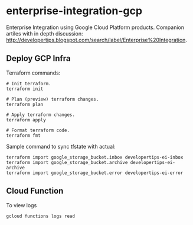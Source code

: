 # enterprise-integration-gcp

Enterprise Integration using Google Cloud Platform products. Companion 
artiles with in depth discussion: 
http://developertips.blogspot.com/search/label/Enterprise%20Integration.

## Deploy GCP Infra

Terraform commands:

```
# Init terraform.
terraform init

# Plan (preview) terraform changes.
terraform plan

# Apply terraform changes.
terraform apply

# Format terraform code.
terraform fmt
```

Sample command to sync tfstate with actual:

```
terraform import google_storage_bucket.inbox developertips-ei-inbox
terraform import google_storage_bucket.archive developertips-ei-archive
terraform import google_storage_bucket.error developertips-ei-error
```

## Cloud Function

To view logs

```
gcloud functions logs read
```